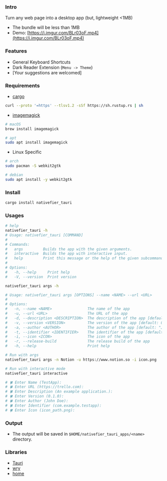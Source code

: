 ### Intro

Turn any web page into a desktop app (but, lightweight <1MB)

- The bundle will be less than 1MB
- Demo: [https://i.imgur.com/BLr03oF.mp4](https://i.imgur.com/BLr03oF.mp4)

### Features

- General Keyboard Shortcuts
- Dark Reader Extension (`Menu -> Theme`)
- [Your suggestions are welcomed]

### Requirements

- [cargo](https://www.rust-lang.org/tools/install)

```sh
curl --proto '=https' --tlsv1.2 -sSf https://sh.rustup.rs | sh
```

- [imagemagick](https://github.com/imagemagick/imagemagick)

```sh
# macOS
brew install imagemagick

# apt
sudo apt install imagemagick
```

- Linux Specific

```sh
# arch
sudo pacman -S webkit2gtk

# debian
sudo apt install -y webkit2gtk
```

### Install

```sh
cargo install nativefier_tauri
```

### Usages 

```sh
# help
nativefier_tauri -h
# Usage: nativefier_tauri [COMMAND]
# 
# Commands:
#   args         Builds the app with the given arguments.
#   interactive  Builds the app with interactive input.
#   help         Print this message or the help of the given subcommand(s)
# 
# Options:
#   -h, --help     Print help
#   -V, --version  Print version

nativefier_tauri args -h

# Usage: nativefier_tauri args [OPTIONS] --name <NAME> --url <URL>
#
# Options:
#   -n, --name <NAME>                The name of the app
#   -u, --url <URL>                  The URL of the app
#   -d, --description <DESCRIPTION>  The description of the app [default: "An example application."]
#   -v, --version <VERSION>          The version of the app [default: 0.1.0]
#   -a, --author <AUTHOR>            The author of the app [default: "John Doe"]
#   -t, --identifier <IDENTIFIER>    The identifier of the app [default: com.example.testapp]
#   -i, --icon <ICON>                The icon of the app
#   -r, --release-build              The release build of the app
#   -h, --help                       Print help

# Run with args
nativefier_tauri args -n Notion -u https://www.notion.so -i icon.png

# Run with interactive mode
nativefier_tauri interactive

# 🍀 Enter Name (TestApp):
# 🍀 Enter URL (https://trello.com):
# 🍀 Enter Description (An example application.):
# 🍀 Enter Version (0.1.0):
# 🍀 Enter Author (John Doe):
# 🍀 Enter Identifier (com.example.testapp):
# 🍀 Enter Icon (icon_path.png):
```

### Output

- The output will be saved in `$HOME/nativefier_tauri_apps/<name>` directory.

### Libraries

- [Tauri](https://github.com/tauri-apps/tauri)
- [wry](https://github.com/tauri-apps/wry)
- [home](https://github.com/brson/home)
